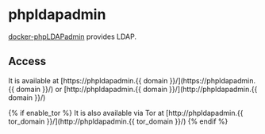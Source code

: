 # phpldapadmin

[docker-phpLDAPadmin](https://github.com/osixia/docker-phpLDAPadmin) provides LDAP.

## Access

It is available at [https://phpldapadmin.{{ domain }}/](https://phpldapadmin.{{ domain }}/) or [http://phpldapadmin.{{ domain }}/](http://phpldapadmin.{{ domain }}/)

{% if enable_tor %}
It is also available via Tor at [http://phpldapadmin.{{ tor_domain }}/](http://phpldapadmin.{{ tor_domain }}/)
{% endif %}
